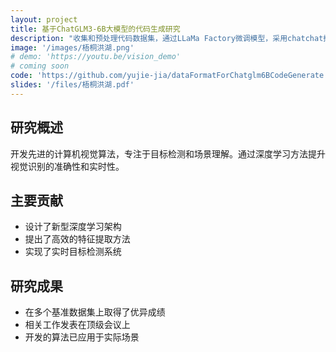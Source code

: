 ```yaml
---
layout: project
title: 基于ChatGLM3-6B大模型的代码生成研究
description: "收集和预处理代码数据集，通过LLaMa Factory微调模型，采用chatchat搭建知识库，将微调模型和知识库结合，得到代码生成模型。使用humaneval和人工案例分析进行模型评价。"
image: '/images/梧桐洪湖.png'
# demo: 'https://youtu.be/vision_demo'
# coming soon
code: 'https://github.com/yujie-jia/dataFormatForChatglm6BCodeGenerate'
slides: '/files/梧桐洪湖.pdf'
---
```


## 研究概述
开发先进的计算机视觉算法，专注于目标检测和场景理解。通过深度学习方法提升视觉识别的准确性和实时性。

## 主要贡献
- 设计了新型深度学习架构
- 提出了高效的特征提取方法
- 实现了实时目标检测系统

## 研究成果
- 在多个基准数据集上取得了优异成绩
- 相关工作发表在顶级会议上
- 开发的算法已应用于实际场景 